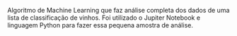 Algoritmo de Machine Learning que faz análise completa dos dados de uma lista de classificação de vinhos. Foi utilizado o Jupiter Notebook e linguagem Python para fazer essa pequena amostra de análise.
